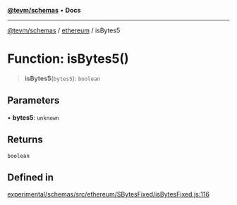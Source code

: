 [**@tevm/schemas**](../../README.md) • **Docs**

***

[@tevm/schemas](../../modules.md) / [ethereum](../README.md) / isBytes5

# Function: isBytes5()

> **isBytes5**(`bytes5`): `boolean`

## Parameters

• **bytes5**: `unknown`

## Returns

`boolean`

## Defined in

[experimental/schemas/src/ethereum/SBytesFixed/isBytesFixed.js:116](https://github.com/qbzzt/tevm-monorepo/blob/main/experimental/schemas/src/ethereum/SBytesFixed/isBytesFixed.js#L116)
